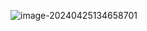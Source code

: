 ![image-20240425134658701](C:\Users\Lenovo\AppData\Roaming\Typora\typora-user-images\image-20240425134658701.png)

